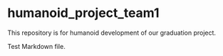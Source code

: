 # humanoid_project_team1
This repository is for humanoid development of our graduation project.

Test Markdown file.
